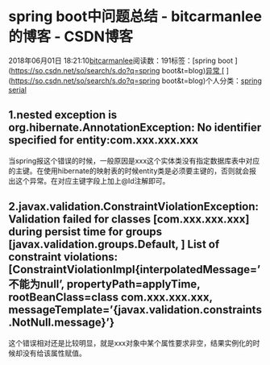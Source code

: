 
# spring boot中问题总结 - bitcarmanlee的博客 - CSDN博客


2018年06月01日 18:21:10[bitcarmanlee](https://me.csdn.net/bitcarmanlee)阅读数：191标签：[spring boot																](https://so.csdn.net/so/search/s.do?q=spring boot&t=blog)[异常																](https://so.csdn.net/so/search/s.do?q=异常&t=blog)[
							](https://so.csdn.net/so/search/s.do?q=spring boot&t=blog)个人分类：[spring serial																](https://blog.csdn.net/bitcarmanlee/article/category/7706968)



## 1.nested exception is org.hibernate.AnnotationException: No identifier specified for entity:com.xxx.xxx.xxx
当spring报这个错误的时候，一般原因是xxx这个实体类没有指定数据库表中对应的主键。在使用hibernate的映射表的时候entity类是必须要主键的，否则就会报出这个异常。在对应主键字段上加上@Id注解即可。
## 2.javax.validation.ConstraintViolationException: Validation failed for classes [com.xxx.xxx.xxx] during persist time for groups [javax.validation.groups.Default, ] List of constraint violations:[ConstraintViolationImpl{interpolatedMessage=’不能为null’, propertyPath=applyTime, rootBeanClass=class com.xxx.xxx.xxx, messageTemplate=’{javax.validation.constraints.NotNull.message}’}
这个错误相对还是比较明显，就是xxx对象中某个属性要求非空，结果实例化的时候却没有给该属性赋值。

